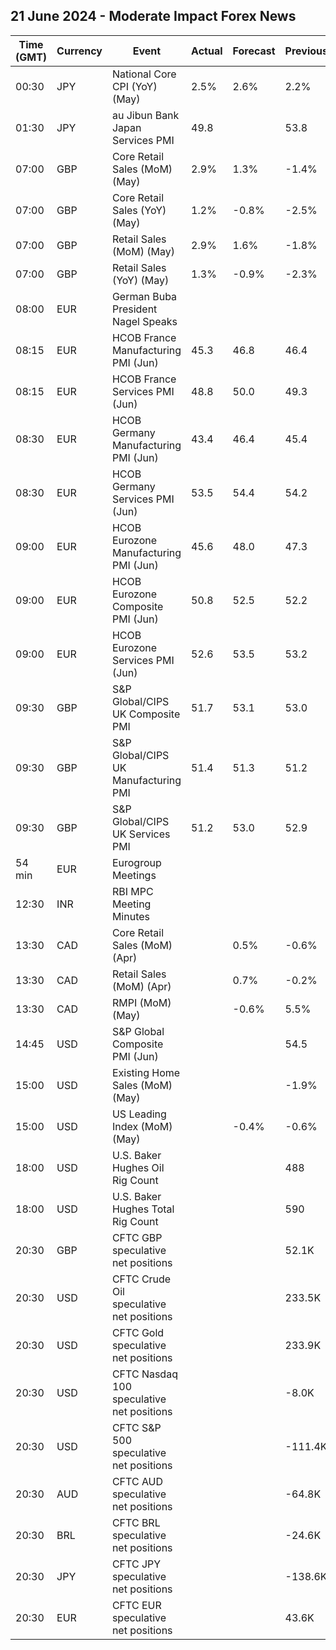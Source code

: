## 21 June 2024 - Moderate Impact Forex News

| Time (GMT) | Currency | Event | Actual | Forecast | Previous |
|------|----------|-------|--------|----------|----------|
| 00:30 | JPY | National Core CPI (YoY) (May) | 2.5% | 2.6% | 2.2% |
| 01:30 | JPY | au Jibun Bank Japan Services PMI | 49.8 |  | 53.8 |
| 07:00 | GBP | Core Retail Sales (MoM) (May) | 2.9% | 1.3% | -1.4% |
| 07:00 | GBP | Core Retail Sales (YoY) (May) | 1.2% | -0.8% | -2.5% |
| 07:00 | GBP | Retail Sales (MoM) (May) | 2.9% | 1.6% | -1.8% |
| 07:00 | GBP | Retail Sales (YoY) (May) | 1.3% | -0.9% | -2.3% |
| 08:00 | EUR | German Buba President Nagel Speaks |  |  |  |
| 08:15 | EUR | HCOB France Manufacturing PMI (Jun) | 45.3 | 46.8 | 46.4 |
| 08:15 | EUR | HCOB France Services PMI (Jun) | 48.8 | 50.0 | 49.3 |
| 08:30 | EUR | HCOB Germany Manufacturing PMI (Jun) | 43.4 | 46.4 | 45.4 |
| 08:30 | EUR | HCOB Germany Services PMI (Jun) | 53.5 | 54.4 | 54.2 |
| 09:00 | EUR | HCOB Eurozone Manufacturing PMI (Jun) | 45.6 | 48.0 | 47.3 |
| 09:00 | EUR | HCOB Eurozone Composite PMI (Jun) | 50.8 | 52.5 | 52.2 |
| 09:00 | EUR | HCOB Eurozone Services PMI (Jun) | 52.6 | 53.5 | 53.2 |
| 09:30 | GBP | S&P Global/CIPS UK Composite PMI | 51.7 | 53.1 | 53.0 |
| 09:30 | GBP | S&P Global/CIPS UK Manufacturing PMI | 51.4 | 51.3 | 51.2 |
| 09:30 | GBP | S&P Global/CIPS UK Services PMI | 51.2 | 53.0 | 52.9 |
| 54 min | EUR | Eurogroup Meetings |  |  |  |
| 12:30 | INR | RBI MPC Meeting Minutes |  |  |  |
| 13:30 | CAD | Core Retail Sales (MoM) (Apr) |  | 0.5% | -0.6% |
| 13:30 | CAD | Retail Sales (MoM) (Apr) |  | 0.7% | -0.2% |
| 13:30 | CAD | RMPI (MoM) (May) |  | -0.6% | 5.5% |
| 14:45 | USD | S&P Global Composite PMI (Jun) |  |  | 54.5 |
| 15:00 | USD | Existing Home Sales (MoM) (May) |  |  | -1.9% |
| 15:00 | USD | US Leading Index (MoM) (May) |  | -0.4% | -0.6% |
| 18:00 | USD | U.S. Baker Hughes Oil Rig Count |  |  | 488 |
| 18:00 | USD | U.S. Baker Hughes Total Rig Count |  |  | 590 |
| 20:30 | GBP | CFTC GBP speculative net positions |  |  | 52.1K |
| 20:30 | USD | CFTC Crude Oil speculative net positions |  |  | 233.5K |
| 20:30 | USD | CFTC Gold speculative net positions |  |  | 233.9K |
| 20:30 | USD | CFTC Nasdaq 100 speculative net positions |  |  | -8.0K |
| 20:30 | USD | CFTC S&P 500 speculative net positions |  |  | -111.4K |
| 20:30 | AUD | CFTC AUD speculative net positions |  |  | -64.8K |
| 20:30 | BRL | CFTC BRL speculative net positions |  |  | -24.6K |
| 20:30 | JPY | CFTC JPY speculative net positions |  |  | -138.6K |
| 20:30 | EUR | CFTC EUR speculative net positions |  |  | 43.6K |
